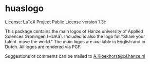 # huaslogo
License: LaTeX Project Public License version 1.3c

This package contains the main logos of Hanze university of Applied Sciences Groningen (HUAS). Included is also the logo for "Share your talent. move the world." The main logos are available in English and in Dutch. All logos are rendered via PGF.

Suggestions or comments can be mailed to A.Kloekhorst@pl.hanze.nl
